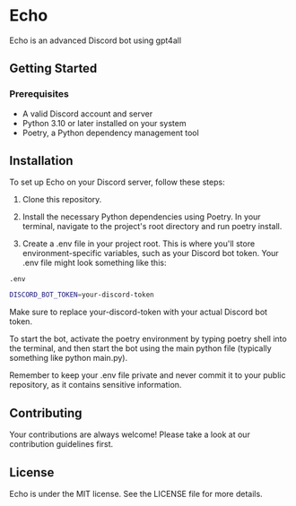 # Echo

Echo is an advanced Discord bot using gpt4all
## Getting Started
### Prerequisites

- A valid Discord account and server
- Python 3.10 or later installed on your system
- Poetry, a Python dependency management tool

## Installation

To set up Echo on your Discord server, follow these steps:

1. Clone this repository.

2. Install the necessary Python dependencies using Poetry. In your terminal, navigate to the project's root directory and run poetry install.

3. Create a .env file in your project root. This is where you'll store environment-specific variables, such as your Discord bot token. Your .env file might look something like this:

 `.env`
```sh
DISCORD_BOT_TOKEN=your-discord-token
```
Make sure to replace your-discord-token with your actual Discord bot token.

To start the bot, activate the poetry environment by typing poetry shell into the terminal, and then start the bot using the main python file (typically something like python main.py).

Remember to keep your .env file private and never commit it to your public repository, as it contains sensitive information.

## Contributing

Your contributions are always welcome! Please take a look at our contribution guidelines first.

## License

Echo is under the MIT license. See the LICENSE file for more details.
